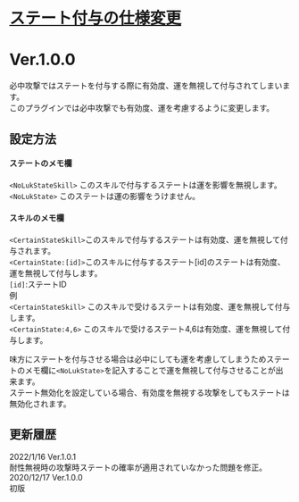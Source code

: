 # [ステート付与の仕様変更](https://raw.githubusercontent.com/nuun888/MZ/master/NUUN_AddStateDeviation.js)
# Ver.1.0.0

必中攻撃ではステートを付与する際に有効度、運を無視して付与されてしまいます。  
このプラグインでは必中攻撃でも有効度、運を考慮するように変更します。  

## 設定方法
#### ステートのメモ欄
`<NoLukStateSkill>`  このスキルで付与するステートは運を影響を無視します。  
`<NoLukState>` このステートは運の影響をうけません。  
  
#### スキルのメモ欄  
`<CertainStateSkill>`このスキルで付与するステートは有効度、運を無視して付与されます。  
`<CertainState:[id]>`このスキルに付与するステート[id]のステートは有効度、運を無視して付与します。  
`[id]`:ステートID  
例  
`<CertainStateSkill>`  このスキルで受けるステートは有効度、運を無視して付与します。   
`<CertainState:4,6>` このスキルで受けるステート4,6は有効度、運を無視して付与します。  

味方にステートを付与させる場合は必中にしても運を考慮してしまうためステートのメモ欄に`<NoLukState>`を記入することで運を無視して付与させることが出来ます。  
ステート無効化を設定している場合、有効度を無視する攻撃をしてもステートは無効化されます。  
  
## 更新履歴
2022/1/16 Ver.1.0.1  
耐性無視時の攻撃時ステートの確率が適用されていなかった問題を修正。  
2020/12/17 Ver.1.0.0  
初版
